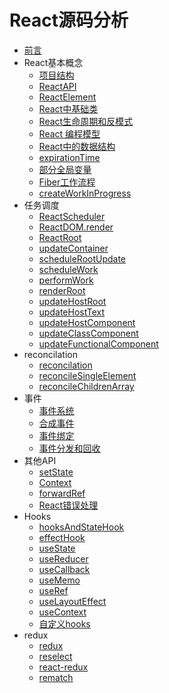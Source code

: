 <!--
 * @Description: In User Settings Edit
 * @Author: your name
 * @Date: 2019-07-28 00:28:22
 * @LastEditTime: 2019-09-04 17:17:42
 * @LastEditors: Please set LastEditors
 -->
# React源码分析

* [前言](README.md)
* React基本概念
  * [项目结构](chapter1/project.md)
  * [ReactAPI](chapter1/ReactAPI.md)
  * [ReactElement](chapter1/ReactElement.md)
  * [React中基础类](chapter1/ReactBaseClass.md)
  * [React生命周期和反模式](chapter1/ReactLifeCycle.md)
  * [React 编程模型](chapter1/reactRuntime.md)
  * [React中的数据结构](chapter1/ReactDataStructure.md)
  * [expirationTime](chapter1/expirationTime.md)
  * [部分全局变量](chapter1/ReactGlobal.md)
  * [Fiber工作流程](chapter1/fiberWorkflow.md)
  * [createWorkInProgress](chapter1/createWorkInProgress.md)
* 任务调度
  * [ReactScheduler](chapter2/ReactScheduler.md)
  * [ReactDOM.render](chapter2/ReactDOMrender.md)
  * [ReactRoot](chapter2/ReactRoot.md)
  * [updateContainer](chapter2/updateContainer.md)
  * [scheduleRootUpdate](chapter2/scheduleRootUpdate.md)
  * [scheduleWork](chapter2/scheduleWork.md)
  * [performWork](chapter2/performWork.md)
  * [renderRoot](chapter2/renderRoot.md)
  * [updateHostRoot](chapter2/updateHostRoot.md)
  * [updateHostText](chapter2/updateHostText.md)
  * [updateHostComponent](chapter2/updateHostComponent.md)
  * [updateClassComponent](chapter2/updateClassComponent.md)
  * [updateFunctionalComponent](chapter2/updateFunctionalComponent.md)
* reconcilation
  * [reconcilation](reconcilation/reconcilation.md)
  * [reconcileSingleElement](reconcilation/reconcileSingleElement.md)
  * [reconcileChildrenArray](reconcilation/reconcileChildrenArray.md)
* 事件
  * [事件系统](others/events.md)
  * [合成事件](others/SyntheticEvent.md)
  * [事件绑定](others/eventBind.md)
  * [事件分发和回收](others/eventFire.md)
* 其他API
  * [setState](chapter3/setState.md)
  * [Context](others/Context.md)
  * [forwardRef](others/forwardRef.md)
  * [React错误处理](others/errorHandle.md)
* Hooks
  * [hooksAndStateHook](chapter4/hooksAndStateHook.md)
  * [effectHook](chapter4/effectHook.md)
  * [useState](chapter4/useState.md)
  * [useReducer](chapter4/useReducer.md)
  * [useCallback](chapter4/useCallback.md)
  * [useMemo](chapter4/useMemo.md)
  * [useRef](chapter4/useRef.md)
  * [useLayoutEffect](chapter4/useLayoutEffect.md)
  * [useContext](chapter4/useContext.md)
  * [自定义hooks](chapter4/customeHooks.md)
* redux
  * [redux](redux/redux.md)
  * [reselect](redux/reselect.md)
  * [react-redux](redux/react-redux.md)
  * [rematch](rematch/rematch.md)
  
